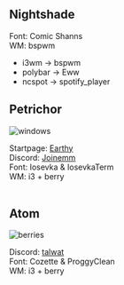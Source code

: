 ## Nightshade

Font: Comic Shanns<br>
WM: bspwm<br>
- i3wm -> bspwm<br>
- polybar -> Eww<br>
- ncspot -> spotify_player<br>

## Petrichor
![windows](https://github.com/MujtabaAsim/dots/assets/62666332/6e65b87b-da01-4a41-8850-1e681356dc75)

Startpage: [Earthy](https://github.com/MujtabaAsim/Earthy) <br>
Discord: [Joinemm](https://github.com/joinemm/discord-css/tree/master) <br>
Font: Iosevka & IosevkaTerm<br>
WM: i3 + berry<br><br>

## Atom
![berries](https://github.com/MujtabaAsim/dots/assets/62666332/556ddd68-a8f8-41d8-bd26-4a4fb4d5ac55)

Discord: [talwat](https://github.com/talwat/everforest-BD) <br>
Font: Cozette & ProggyClean<br>
WM: i3 + berry<br><br>
